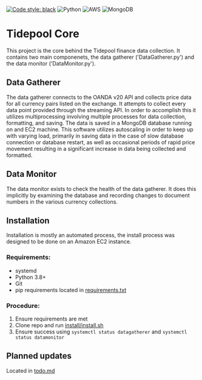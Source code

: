 [![Code style: black](https://img.shields.io/badge/code%20style-black-000000.svg)](https://github.com/psf/black)
![Python](https://img.shields.io/badge/python-3670A0?style=for-the-badge&logo=python&logoColor=ffdd54)
![AWS](https://img.shields.io/badge/AWS-%23FF9900.svg?style=for-the-badge&logo=amazon-aws&logoColor=white)
![MongoDB](https://img.shields.io/badge/MongoDB-%234ea94b.svg?style=for-the-badge&logo=mongodb&logoColor=white)


# Tidepool Core
This project is the core behind the Tidepool finance data collection. It contains two main componenets, the data gatherer ('DataGatherer.py') and the data monitor ('DataMonitor.py'). 

## Data Gatherer

The data gatherer connects to the OANDA v20 API and collects price data for all currency pairs listed on the exchange. It attempts to collect every data point provided through the streaming API. In order to accomplish this it utilizes multiprocessing involving multiple processes for data collection, formatting, and saving. The data is saved in a MongoDB database running on and EC2 machine. This software utilizes autoscaling in order to keep up with varying load, primarily in saving data in the case of slow database connection or database restart, as well as occasional periods of rapid price movement resulting in a significant increase in data being collected and formatted.

## Data Monitor

The data monitor exists to check the health of the data gatherer. It does this implicitly by examining the database and recording changes to document numbers in the various currency collections. 

## Installation

Installation is mostly an automated process, the install process was designed to be done on an Amazon EC2 instance. 

### Requirements:

- systemd
- Python 3.8+
- Git
- pip requirements located in [requirements.txt](requirements.txt)

### Procedure:

1. Ensure requirements are met
2. Clone repo and run [install/install.sh](install/install.sh)
3. Ensure success using `systemctl status datagatherer` and `systemctl status datamonitor`

## Planned updates
Located in [todo.md](todo.md)
